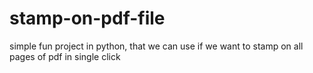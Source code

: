# stamp-on-pdf-file
simple fun project in python, that we can use if we want to stamp on all pages of pdf in single click
